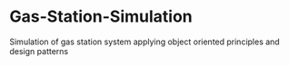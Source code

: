 # Gas-Station-Simulation
Simulation of gas station system applying object oriented principles and design patterns

